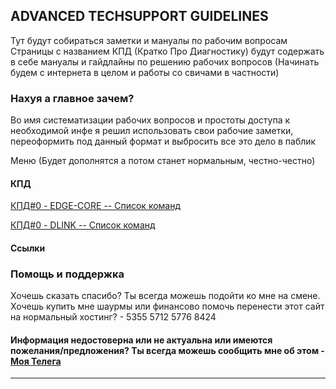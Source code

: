 ## ADVANCED TECHSUPPORT GUIDELINES

Тут будут собираться заметки и мануалы по рабочим вопросам
Страницы с названием КПД (Кратко Про Диагностику) будут содержать в себе мануалы и гайдлайны по решению рабочих вопросов (Начинать будем с интернета в целом и работы со свичами в частности)

### Нахуя а главное зачем?

Во имя систематизации рабочих вопросов и простоты доступа к необходимой инфе я решил использовать свои рабочие заметки, переоформить под данный формат и выбросить все это дело в паблик


Меню (Будет дополнятся а потом станет нормальным, честно-честно)

#### КПД
[КПД#0 - EDGE-CORE -- Список команд](http://ats.arkk4.com/cli-edge-core)

[КПД#0 - DLINK -- Список команд](http://ats.arkk4.com/cli-dlink)

#### Ссылки

### Помощь и поддержка

Хочешь сказать спасибо? Ты всегда можешь подойти ко мне на смене.
Хочешь купить мне шаурмы или финансово помочь перенести этот сайт на нормальный хостинг? - 5355 5712 5776 8424

#### Информация недостоверна или не актуальна или имеются пожелания/предложения? Ты всегда можешь сообщить мне об этом - [Моя Телега](https://t.me/tme3arkk4)
---
